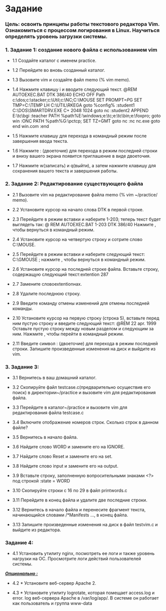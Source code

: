 # Задание 
### Цель: освоить принципы работы текстового редактора Vim. Ознакомиться с процессом логирования в Linux. Научиться определять уровень загрузки системы.
###  1. Задание 1: cоздание нового файла с использованием vim

 - 1.1 Создайте каталог с именем practice.

 - 1.2 Перейдите во вновь созданный каталог.

- 1.3 Вызовите vim и создайте файл memo (% vim memo).

- 1.4 Нажмите клавишу i и вводите следующий текст. @REM AUTOEXEC.BAT DTK 386/40 ECHO OFF Path c:\dos;c:\stacker;c:\Util;c:\NC;C:\MOUSE SET PROMPT=$P$G SET TMP=C:\TEMP LH C:\UTIL\RKEGA goto %config% :student1 C:\DOS\SMARTDRV.EXE C+ 2048 1024 goto nc :student2 APPEND E:\tc\bgi :teacher PATH %path%E:\windows;e:\tc;e:\tc\bin;e:\foxpro; goto win :ONC PATH %path%G:\pctcp; SET TZ=GMT goto nc :nc nc.exe goto end win.com :end

- 1.5 Нажмите клавишу для перехода в командный режим после завершения ввода текста.

- 1.6 Нажмите : (двоеточие) для перехода в режим последней строки и внизу вашего экрана появится приглашение в виде двоеточия.

- 1.7 Нажмите w(записать) и q(выйти), а затем нажмите клавишу для сохранения вашего текста и завершения работы.
  
### 2. Задание 2: Редактирование существующего файла
- 2.1 Вызовите vim на редактирование файла memo (% vim ~/practice/ memo).
  
- 2.2 Установите курсор на начало слова DTK в первой строке.
  
- 2.3 Перейдите в режим вставки и наберите 1-203; теперь текст будет выглядеть так: @ REM AUTOEXEC.BAT 1-203 DTK 386/40 Нажмите , чтобы вернуться в командный режим.
  
- 2.4 Установите курсор на четвертую строку и сотрите слово C:\MOUSE.
  
- 2.5 Перейдите в режим вставки и наберите следующий текст: С:\GMOUSE ; нажмите , чтобы вернуться в командный режим.
  
- 2.6 Установите курсор на последней строке файла. Вставьте строку, содержащую следующий текст:extention 287
  
- 2.7 Замените словоextentionнаx.
  
- 2.8 Удалите последнюю строку.
  
- 2.9 Введите команду отмены изменений для отмены последней команды.
  
- 2.10 Установите курсор на первую строку (строка 5), вставьте перед ним пустую строку и введите следующий текст: @REM 22 apr. 1999 Оставьте пустую строку между новым разделом и следующим за ним. Нажмите , чтобы перейти в командный режим.
  
- 2.11 Введите символ : (двоеточие) для перехода в режим последней строки. Запишите произведенные изменения на диск и выйдите из vim.
  
### 3. Задание 3: 
- 3.1 Вернитесь в ваш домашний каталог.

- 3.2 Скопируйте файл testcase.c(предварительно осуществив его поиск) в директории~/practice и вызовите vim для редактирования файла.

- 3.3 Перейдите в каталог~/practice и вызовите vim для редактирования файла testcase.c

- 3.4 Включите отображение номеров строк. Сколько строк в данном файле?
- 3.5 Вернитесь в начало файла.

- 3.6 Найдите слово WORD и замените его на IGNORE.

- 3.7 Найдите слово Reset и замените его на set.

- 3.8 Найдите слово input и замените его на output.

- 3.9 Вставьте строку, заполненную вопросительными знаками <?> под строкой :state = WORD

- 3.10 Скопируйте строки с 16 по 29 в файл printwords.c

- 3.11 Перейдите в конец файла и удалите две последние строки.

- 3.12 Вернитесь в начало файла и перенесите фрагмент текста, начинающийся словами /*Manifests ..., в конец файла.

- 3.13 Запишите произведенные изменения на диск в файл testvim.c и выйдите из редактора.

### Задание 4: 

- 4.1 Установить утилиту nginx, посмотреть ее логи и также уровень нагрузки на ОС. Просмотрите логи действий пользователей системы. 

<ins>***__Опционально :__***

- 4.2 * Установите веб-сервер Apache 2.

- 4.3 * Установите утилиту logrotate, которая помещает access.log и error.
log веб-сервера Apache в /var/log/app/. В системе он работает как пользователь и группа www-data